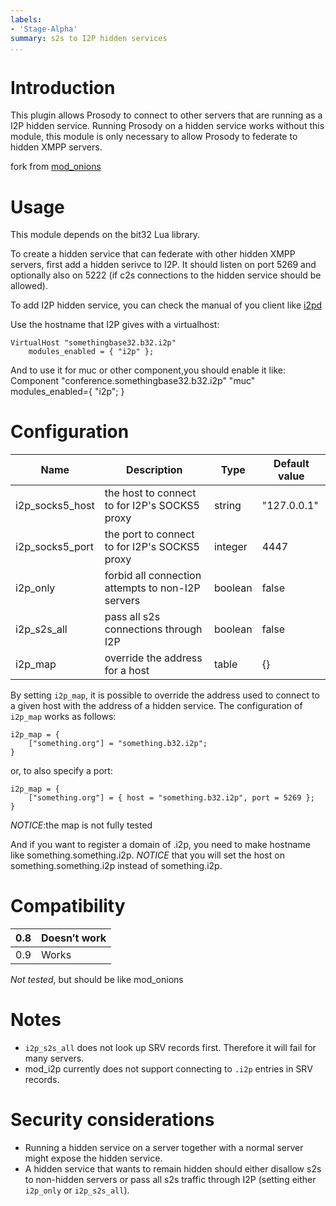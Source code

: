 ```yaml
---
labels:
- 'Stage-Alpha'
summary: s2s to I2P hidden services
...
```


Introduction
============

This plugin allows Prosody to connect to other servers that are running
as a I2P hidden service. Running Prosody on a hidden service works
without this module, this module is only necessary to allow Prosody to
federate to hidden XMPP servers.

fork from [mod_onions](https://modules.prosody.im/mod%5Fonions)

Usage
=====

This module depends on the bit32 Lua library.

To create a hidden service that can federate with other hidden XMPP
servers, first add a hidden serivce to I2P. It should listen on port
5269 and optionally also on 5222 (if c2s connections to the hidden
service should be allowed).

To add I2P hidden service, you can check the manual of you client like [i2pd](https://i2pd.readthedocs.io/en/latest/user-guide/tunnels/#servergeneric-tunnels)

Use the hostname that I2P gives with a virtualhost:

    VirtualHost "somethingbase32.b32.i2p"
        modules_enabled = { "i2p" };

And to use it for muc or other component,you should enable it like:
    Component "conference.somethingbase32.b32.i2p" "muc"
    modules_enabled={
        "i2p";
    }

Configuration
=============

 | Name                 |  Description                                 |          Type    |  Default value|
 |--|--|--|--|
 | i2p\_socks5\_host |  the host to connect to for I2P's SOCKS5 proxy    |     string   | "127.0.0.1"|
 | i2p\_socks5\_port |  the port to connect to for I2P's SOCKS5 proxy     |    integer  | 4447|
 | i2p\_only         |  forbid all connection attempts to non-I2P servers  |   boolean  | false|
 | i2p\_s2s\_all     |  pass all s2s connections through I2P               |   boolean  | false|
 | i2p\_map          |  override the address for a host                    |   table    | {}|

By setting `i2p_map`, it is possible to override the address used to
connect to a given host with the address of a hidden service. The
configuration of `i2p_map` works as follows:

    i2p_map = {
        ["something.org"] = "something.b32.i2p";
    }

or, to also specify a port:

    i2p_map = {
        ["something.org"] = { host = "something.b32.i2p", port = 5269 };
    }
*NOTICE*:the map is not fully tested

And if you want to register a domain of .i2p, you need to make hostname like something.something.i2p.
*NOTICE* that you will set the host on something.something.i2p instead of something.i2p.

Compatibility
=============


|0.8 |	Doesn’t work|
|-----|--------|
|0.9 |	Works|

*Not tested*, but should be like mod_onions

Notes
=====

-   `i2p_s2s_all` does not look up SRV records first. Therefore it
    will fail for many servers.
-   mod\_i2p currently does not support connecting to `.i2p`
    entries in SRV records.

Security considerations
=======================

-   Running a hidden service on a server together with a normal server
    might expose the hidden service.
-   A hidden service that wants to remain hidden should either disallow
    s2s to non-hidden servers or pass all s2s traffic through I2P
    (setting either `i2p_only` or `i2p_s2s_all`).
